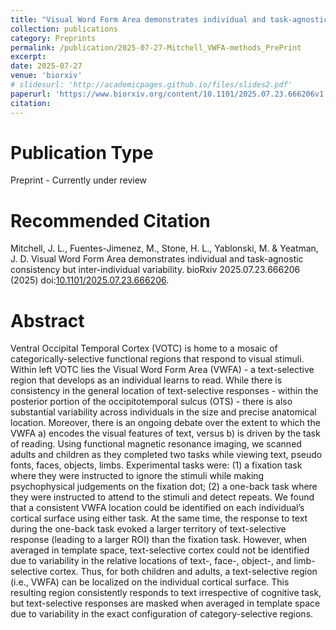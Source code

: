 ```yaml
---
title: "Visual Word Form Area demonstrates individual and task-agnostic consistency but inter-individual variability [Preprint]"
collection: publications
category: Preprints
permalink: /publication/2025-07-27-Mitchell_VWFA-methods_PrePrint
excerpt: 
date: 2025-07-27
venue: 'biorxiv'
# slidesurl: 'http://academicpages.github.io/files/slides2.pdf'
paperurl: 'https://www.biorxiv.org/content/10.1101/2025.07.23.666206v1'
citation: 
---
```


Publication Type
===
Preprint - Currently under review

Recommended Citation
===
Mitchell, J. L., Fuentes-Jimenez, M., Stone, H. L., Yablonski, M. & Yeatman, J. D. Visual Word Form Area demonstrates individual and task-agnostic consistency but inter-individual variability. bioRxiv 2025.07.23.666206 (2025) doi:[10.1101/2025.07.23.666206](https://www.biorxiv.org/content/10.1101/2025.07.23.666206v1).

Abstract
======
Ventral Occipital Temporal Cortex (VOTC) is home to a mosaic of categorically-selective functional regions that respond to visual stimuli. Within left VOTC lies the Visual Word Form Area (VWFA) - a text-selective region that develops as an individual learns to read. While there is consistency in the general location of text-selective responses - within the posterior portion of the occipitotemporal sulcus (OTS) - there is also substantial variability across individuals in the size and precise anatomical location. Moreover, there is an ongoing debate over the extent to which the VWFA a) encodes the visual features of text, versus b) is driven by the task of reading. Using functional magnetic resonance imaging, we scanned adults and children as they completed two tasks while viewing text, pseudo fonts, faces, objects, limbs. Experimental tasks were: (1) a fixation task where they were instructed to ignore the stimuli while making psychophysical judgements on the fixation dot; (2) a one-back task where they were instructed to attend to the stimuli and detect repeats. We found that a consistent VWFA location could be identified on each individual’s cortical surface using either task. At the same time, the response to text during the one-back task evoked a larger territory of text-selective response (leading to a larger ROI) than the fixation task. However, when averaged in template space, text-selective cortex could not be identified due to variability in the relative locations of text-, face-, object-, and limb-selective cortex. Thus, for both children and adults, a text-selective region (i.e., VWFA) can be localized on the individual cortical surface. This resulting region consistently responds to text irrespective of cognitive task, but text-selective responses are masked when averaged in template space due to variability in the exact configuration of category-selective regions.